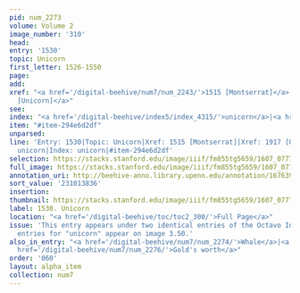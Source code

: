 ```yaml
---
pid: num_2273
volume: Volume 2
image_number: '310'
head:
entry: '1530'
topic: Unicorn
first_letter: 1526-1550
page:
add:
xref: "<a href='/digital-beehive/num7/num_2243/'>1515 [Montserrat]</a>|<a href='/digital-beehive/num8/num_2817/'>1917
  [Unicorn]</a>"
see:
index: "<a href='/digital-beehive/index5/index_4315/'>unicorn</a>|<a href='/digital-beehive/index5/index_4315/'>unicorn</a>"
item: "#item-294e6d2df"
unparsed:
line: 'Entry: 1530|Topic: Unicorn|Xref: 1515 [Montserrat]|Xref: 1917 [Unicorn]|Index:
  unicorn|Index: unicorn|#item-294e6d2df'
selection: https://stacks.stanford.edu/image/iiif/fm855tg5659/1607_0777/876,3836,2867,354/full/0/default.jpg
full_image: https://stacks.stanford.edu/image/iiif/fm855tg5659/1607_0777/full/full/0/default.jpg
annotation_uri: http://beehive-anno.library.upenn.edu/annotation/1676390994529
sort_value: '231013836'
insertion:
thumbnail: https://stacks.stanford.edu/image/iiif/fm855tg5659/1607_0777/876,3836,600,180/250,/0/default.jpg
label: 1530. Unicorn
location: "<a href='/digital-beehive/toc/toc2_300/'>Full Page</a>"
issue: 'This entry appears under two identical entries of the Octavo Index: two index
  entries for "unicorn" appear on image 3.50.'
also_in_entry: "<a href='/digital-beehive/num7/num_2274/'>Whale</a>|<a href='/digital-beehive/num7/num_2275/'>Cacao</a>|<a
  href='/digital-beehive/num7/num_2276/'>Gold's worth</a>"
order: '060'
layout: alpha_item
collection: num7
---
```

